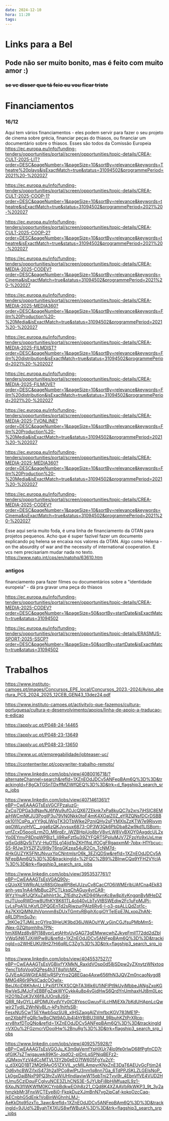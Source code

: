 ```yaml
---
date: 2024-12-10
hora: 11:20
tags:
---
```

# Links para a Bel
## Pode não ser muito bonito, mas é feito com muito amor :)
### ~~se vc disser que tá feio eu vou ficar triste~~


# Financiamentos 
### 16/12 
Aqui tem vários financiamentos - eles podem servir para fazer o seu projeto de cinema sobre grécia, financiar peças do thiasos, ou financiar um documentário sobre o thiasos. 
Esses são todos da Comissão Europeia
https://ec.europa.eu/info/funding-tenders/opportunities/portal/screen/opportunities/topic-details/CREA-CULT-2025-LIT?order=DESC&pageNumber=1&pageSize=10&sortBy=relevance&keywords=Theatre%20plays&isExactMatch=true&status=31094502&programmePeriod=2021%20-%202027

https://ec.europa.eu/info/funding-tenders/opportunities/portal/screen/opportunities/topic-details/CREA-CULT-2025-COOP-1?order=DESC&pageNumber=1&pageSize=10&sortBy=relevance&keywords=theatre&isExactMatch=true&status=31094502&programmePeriod=2021%20-%202027

https://ec.europa.eu/info/funding-tenders/opportunities/portal/screen/opportunities/topic-details/CREA-CULT-2025-COOP-2?order=DESC&pageNumber=1&pageSize=10&sortBy=relevance&keywords=theatre&isExactMatch=true&status=31094502&programmePeriod=2021%20-%202027

https://ec.europa.eu/info/funding-tenders/opportunities/portal/screen/opportunities/topic-details/CREA-MEDIA-2025-CODEV?order=DESC&pageNumber=1&pageSize=10&sortBy=relevance&keywords=Cinema&isExactMatch=true&status=31094502&programmePeriod=2021%20-%202027

https://ec.europa.eu/info/funding-tenders/opportunities/portal/screen/opportunities/topic-details/CREA-MEDIA-2025-MEDIA360?order=DESC&pageNumber=1&pageSize=10&sortBy=relevance&keywords=Film%20Production%20-%20Media&isExactMatch=true&status=31094502&programmePeriod=2021%20-%202027

https://ec.europa.eu/info/funding-tenders/opportunities/portal/screen/opportunities/topic-details/CREA-MEDIA-2025-FILMDIST?order=DESC&pageNumber=1&pageSize=10&sortBy=relevance&keywords=Film%20distribution&isExactMatch=true&status=31094502&programmePeriod=2021%20-%202027


https://ec.europa.eu/info/funding-tenders/opportunities/portal/screen/opportunities/topic-details/CREA-MEDIA-2025-FILMOVE?order=DESC&pageNumber=1&pageSize=10&sortBy=relevance&keywords=Film%20distribution&isExactMatch=true&status=31094502&programmePeriod=2021%20-%202027

https://ec.europa.eu/info/funding-tenders/opportunities/portal/screen/opportunities/topic-details/CREA-MEDIA-2025-TVONLINE?order=DESC&pageNumber=1&pageSize=10&sortBy=relevance&keywords=Film%20Production%20-%20Media&isExactMatch=true&status=31094502&programmePeriod=2021%20-%202027

https://ec.europa.eu/info/funding-tenders/opportunities/portal/screen/opportunities/topic-details/CREA-MEDIA-2025-MEDIA360?order=DESC&pageNumber=1&pageSize=10&sortBy=relevance&keywords=Film%20Production%20-%20Media&isExactMatch=true&status=31094502&programmePeriod=2021%20-%202027

https://ec.europa.eu/info/funding-tenders/opportunities/portal/screen/opportunities/topic-details/CREA-MEDIA-2025-CODEV?order=DESC&pageNumber=1&pageSize=10&sortBy=relevance&keywords=Cinema&isExactMatch=true&status=31094502&programmePeriod=2021%20-%202027

Esse aqui seria muito foda, é uma linha de financiamento da OTAN para projetos pequenos. Acho que é super fazível fazer um documento explicando pq helena se encaixa nos valores da OTAN. Algo como Helena - on the absurdity of war and the necessity of international cooperation. E vcs nem precisariam mudar nada no texto. 
https://www.nato.int/cps/en/natohq/63610.htm 

### antigos

financiamento para fazer filmes ou documentários sobre a "identidade europeia" - dá pra gravar uma peça do thíasos

https://ec.europa.eu/info/funding-tenders/opportunities/portal/screen/opportunities/topic-details/CREA-MEDIA-2025-CODEV?order=DESC&pageNumber=1&pageSize=50&sortBy=startDate&isExactMatch=true&status=31094502

https://ec.europa.eu/info/funding-tenders/opportunities/portal/screen/opportunities/topic-details/ERASMUS-SPORT-2025-SSCP?order=DESC&pageNumber=1&pageSize=50&sortBy=startDate&isExactMatch=true&status=31094502


# Trabalhos


https://www.instituto-camoes.pt/images/Concursos_EPE_local/Concursos_2023.-2024/Aviso_abertura_PCS_2024_2025_12CEB_GEN43_13dez24.pdf

https://www.instituto-camoes.pt/activity/o-que-fazemos/cultura-portuguesa/cultura-e-desenvolvimento/apoios/linha-de-apoio-a-traducao-e-edicao

https://apply.uc.pt/P048-24-14465

https://apply.uc.pt/P048-23-13649

https://apply.uc.pt/P048-23-13650

https://www.uc.pt/empregabilidade/jobteaser-uc/

https://contentwriter.pt/copywriter-trabalho-remoto/

https://www.linkedin.com/jobs/view/4080016718/?alternateChannel=search&refId=1XZnEOdJDCv5ANFepBAm6Q%3D%3D&trackingId=F8gCkTGSnTDxffMZiWfQEQ%3D%3D&trk=d_flagship3_search_srp_jobs

https://www.linkedin.com/jobs/view/4071461361/?eBP=CwEAAAGTsEsVGCFPzaluzG-ZxCq7DPGa3dNavNJ6fWu9ufOJcQX67ZEknk7xPa8kuQC7q2xrs7jHSlC8EMajHWCmNKJU3PogIP3u79VN0Nkk0toF4mK4XOalZ0Z_eYRZQNsfDCrDSBBok1011CqPq_xYY9gLlWigTK3OTbWlke2PzniQHy2sFYMXlsZzKTW7e9RiyymqqOWLyvjHVC__oga6zQKJyysux6873-OP3W3Qk6PbDba82w9kd1LlSBom-unfZcxD5pooILrmZO_M6rqEr_iWZBHpiUo8brV8vrLW8VvBXOY0AxgdcUL2xYp0EYmyP8DnpWPBiz1_Ij9RwFzt5u39ZYFQRT5PpIuMJV7ZFzoYo9xUxLmwgi5xGd8Qv5jTVV-HuO15Lg14ijd1pZKH1fqLifOCgFRgaqxmM-7pbx-H1Ybcuc-S5-RfJw3Y5ZFZU9I9yT6nsGKzea54uR2Cn_TcNM7d-4HkGUZYK5FNtJNvuxYpCNntmlsrO6k_3EZiQDSw&refId=1XZnEOdJDCv5ANFepBAm6Q%3D%3D&trackingId=%2FQC%2B9%2BInwCQq9YFH2VYclA%3D%3D&trk=flagship3_search_srp_jobs

https://www.linkedin.com/jobs/view/3953537761/?eBP=CwEAAAGTsEsVGAQ90y-cQUqXE1iWRcALtzR8SiGlpaRPl8eIJUzuCv8CacCfO6iWMErlbUAfCna4Ek83anh-yes1nA4rMbBuc2PCTLksqChAGuy4vrCA9-9IYzYnuR1JQfXuZaIhhIrt3c_ZfEdhz2vKD94fAynKc8w8pXvKngqnByMHeDZmJTUooRWDnw8UfhKY8K61TL4oIj40vLbTyVtBSWEdiw2Fc1uFpMJPj-LvLsPoA1jLhKsfLDPQGEnTd2sRiwzurPAIz6Rv6-I-o3-qsALLQdZot1c-As7KXIQiMNUhiVpnnm8sDUxTGmtyRBgjhXcgiOYTeIEpE7ALxopZhAN-pRLDPlmSu3v-_3tKOe2TJMiLzcGYlrq3IHeUK9bd36iJWAOuYW_yGjnCGJfsuPMbMm5-jNex-0ZQItqmhlhs7PN-hmX6Mzd8v8PI188vprLetAHtvUvGAG73gEMwwcwhZJkyeFmllT72dd2dZbIVWq5iN6TJXiWPw8U&refId=1XZnEOdJDCv5ANFepBAm6Q%3D%3D&trackingId=o2WHEUKU9H27Hi6qRLC3Zg%3D%3D&trk=flagship3_search_srp_jobs

https://www.linkedin.com/jobs/view/4045537527/?eBP=CwEAAAGTsEsVGBixfYXMkN_RaxIdVOsp0d58jSDpw2yZXnytzWNxtoqYencTbfqVog0QPes4h3T8qIVcMX_-GJVEqAGlWGtEA8EiyRSPzYrq2Q8EGao4Axw656fhN3JQVZm0ncaoNygd8MMG4R6r9PkljCadcOOwlx-BeiJXciD8KhAnU_LPxjSf17KXSCQhTA3I6k6U1iNFIPt9kUyiMbbeJANgZxpKGRwVeSJMJcFxEBBFgZqkWYCykk4u8p4vGjdHwS6QrdYnUmhaxHJt8m0LecH2O1lbZoK3VX6f8JUOrs8JS9-QRR_f4yOYLL4PDMUXvdVYy0tC8YpscGwuyFiiLcHMjEXk7bKdUHApnLcQwwjr2TydIL2WnNIyBLn-kPs1hjtfsSB-FesxNU5CwT5EYAwb5qzSU8_xIHSZaqgAlZVmfbcKGV783ME1P-pn2XbbPFgQRc1wBpCNt9A0Jb4l4hYBIBU3WM_9RbuhKZtPrXRcp-xrv8hxfDToQNo&refId=1XZnEOdJDCv5ANFepBAm6Q%3D%3D&trackingId=VXOu%2FGzmcrVDooIHw%2BnuRg%3D%3D&trk=flagship3_search_srp_jobs

https://www.linkedin.com/jobs/view/4092575928/?eBP=CwEAAAGTsEsVGOJu_K3m9aVemfYpHXUr74lo9fe0rIwD68fPgfnCD7rqfGIK7sZTwigauwk89K5r-JqdO2-plDnLqSPNiqBEFz2-JQMxovYzV4dCcMTVL13Y2b0eEO7fW605FgYu2cY-u_d3XQD1BT2MQt9AvO51ZXVIL_ycMILAmpvrKNxZnE3DaT6AEUvGcFtjm24Od6yhcBWZi1xjS473h2a1PCo8wlPtJ3nm1q8nn7Ga_6TdPPJSKLZLGEIsNoP_Lk0gxDajBNxP9PQ3hrZuWiUHlndlaviwW15qbTnj2Tvyj9r_4EbnVfVE4VUD2HtUmu5CzlDquiFCgIvuNCE3ZLhCNS3E-5JYUbFi8bHjMfuazlL9z1-6XpJN3fIWKWfM0KCYnbBdkwEOjh8z21_CQd8K4XZAAVbRkWKP3_9t_3y2ahmzkbMr3FnxWCTEye8j0-FkpkDuzXJmBnN7vg2jpCaf-kokoOzcCaq-jkECnbhG5dEnk1VoBinWjGhnhLMJ-AeKkDtq95zxTo_3awc&refId=1XZnEOdJDCv5ANFepBAm6Q%3D%3D&trackingId=9JUd%2ByahTK1XUS8wfWButA%3D%3D&trk=flagship3_search_srp_jobs

